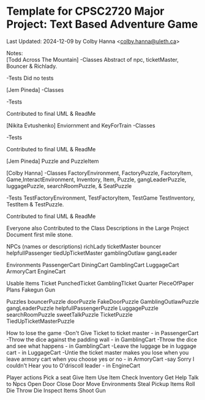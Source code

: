 # Template for CPSC2720 Major Project: Text Based Adventure Game
Last Updated: 2024-12-09 by Colby Hanna &lt;colby.hanna@uleth.ca&gt;

Notes:  
[Todd Across The Mountain] 
 -Classes
Abstract of npc, ticketMaster, Bouncer & Richlady.

 -Tests
Did no tests

[Jem Pineda]
 -Classes

 -Tests

Contributed to final UML & ReadMe

[Nikita Evtushenko] Enviornment and KeyForTrain
 -Classes

 -Tests

Contributed to final UML & ReadMe

[Jem Pineda] Puzzle and PuzzleItem

[Colby Hanna] 
 -Classes
FactoryEnvironment, FactoryPuzzle, FactoryItem, Game,InteractEnvironment, 
Inventory, Item, Puzzle, gangLeaderPuzzle, luggagePuzzle, searchRoomPuzzle,
& SeatPuzzle

 -Tests
TestFactoryEnvironment, TestFactoryItem, TestGame TestInventory, TestItem &
TestPuzzle.

Contributed to final UML & ReadMe

Everyone also Contributed to the Class Descriptions in the Large Project Document first mile stone.

NPCs (names or descriptions)
  richLady
  ticketMaster
  bouncer
  helpfullPassenger
  tiedUpTicketMaster
  gamblingOutlaw
  gangLeader

Environments
  PassengerCart
  DiningCart
  GamblingCart
  LuggageCart
  ArmoryCart
  EngineCart

Usable Items
  Ticket
  PunchedTicket
  GamblingTIcket
  Quarter
  PieceOfPaper
  Plans
  Fakegun
  Gun

Puzzles
  bouncerPuzzle
  doorPuzzle
  FakeDoorPuzzle
  GamblingOutlawPuzzle
  gangLeaderPuzzle
  helpfullPassengerPuzzle
  LuggagePuzzle
  searchRoomPuzzle
  sweetTalkPuzzle
  TicketPuzzle
  TiedUpTicketMasterPuzzle

How to lose the game
  -Don't Give Ticket to ticket master - in PassengerCart
  -Throw the dice against the padding wall - in GamblingCart
  -Throw the dice and see what happens - in GamblingCart
  -Leave the luggage be in luggage cart - in LuggageCart
  -Untie the ticket master makes you lose
   when you leave armory cart when you choose yes or no - in ArmoryCart
  -say Sorry I couldn't Hear you to O'driscoll leader - in EngineCart

Player actions
  Pick a seat
  Give Item
  Use Item
  Check Inventory
  Get Help
  Talk to Npcs
  Open Door 
  Close Door
  Move Environments
  Steal
  Pickup Items
  Roll Die
  Throw Die
  Inspect Items
  Shoot Gun